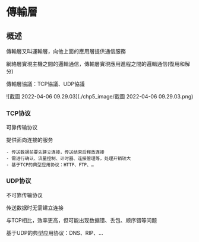 # 傳輸層

## 概述

傳輸層又叫運輸層，向他上面的應用層提供通信服務

網絡層實現主機之間的邏輯通信，傳輸層實現應用進程之間的邏輯通信(復用和解分)

傳輸層協議：TCP協議、UDP協議

![截圖 2022-04-06 09.29.03](./chp5_image/截圖 2022-04-06 09.29.03.png)

### TCP协议

可靠传输协议

提供面向连接的服务

	- 传送数据前要先建立连接，传送结束后释放连接
	- 需进行确认、流量控制、计时器、连接管理等，处理开销较大
	- 基于TCP的典型应用协议：HTTP、FTP、…

### UDP协议

不可靠传输协议

传送数据时无需建立连接

与TCP相比，效率更高，但可能出现数据错、丢包、顺序错等问题

基于UDP的典型应用协议：DNS、RIP、…
